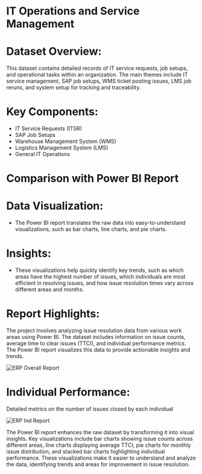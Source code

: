 
# IT Operations and Service Management

# Dataset Overview:
   This dataset contains detailed records of IT service requests, job setups, and operational tasks within an organization. The main themes include IT service management, SAP job setups, WMS ticket posting issues, LMS job reruns, and system setup for tracking and traceability.

# Key Components:

* IT Service Requests (ITSR)
* SAP Job Setups
* Warehouse Management System (WMS)
* Logistics Management System (LMS)
* General IT Operations

# Comparison with Power BI Report

# Data Visualization:
* The Power BI report translates the raw data into easy-to-understand visualizations, such as bar charts, line charts, and pie charts.

# Insights:
* These visualizations help quickly identify key trends, such as which areas have the highest number of issues, which individuals are most efficient in resolving issues, and how issue resolution times vary across different areas and months.

# Report Highlights:

The project involves analyzing issue resolution data from various work areas using Power BI. The dataset includes information on issue counts, average time to clear issues (TTCI), and individual performance metrics. The Power BI report visualizes this data to provide actionable insights and trends.

![ERP Overall Report](https://github.com/user-attachments/assets/bad2c01f-2f4c-4c91-87fa-31f3127e1cc7)

# Individual Performance:
 Detailed metrics on the number of issues closed by each individual

 ![ERP Ind Report](https://github.com/user-attachments/assets/fc5effbc-4938-41cb-b1e8-c0188e4ecce8)

The Power BI report enhances the raw dataset by transforming it into visual insights. Key visualizations include bar charts showing issue counts across different areas, line charts displaying average TTCI, pie charts for monthly issue distribution, and stacked bar charts highlighting individual performance. These visualizations make it easier to understand and analyze the data, identifying trends and areas for improvement in issue resolution.

